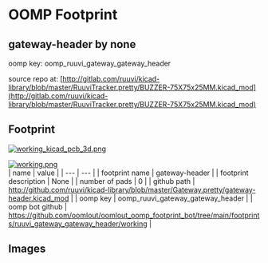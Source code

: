 # OOMP Footprint  
## gateway-header  by none  
  
oomp key: oomp_ruuvi_gateway_gateway_header  
  
source repo at: [http://gitlab.com/ruuvi/kicad-library/blob/master/RuuviTracker.pretty/BUZZER-75X75x25MM.kicad_mod](http://gitlab.com/ruuvi/kicad-library/blob/master/RuuviTracker.pretty/BUZZER-75X75x25MM.kicad_mod)  
## Footprint  
  
[![working_kicad_pcb_3d.png](working_kicad_pcb_3d_600.png)](working_kicad_pcb_3d.png)  
  
[![working.png](working_600.png)](working.png)  
| name | value | 
| --- | --- | 
| footprint name | gateway-header | 
| footprint description | None | 
| number of pads | 0 | 
| github path | http://github.com/ruuvi/kicad-library/blob/master/Gateway.pretty/gateway-header.kicad_mod | 
| oomp key | oomp_ruuvi_gateway_gateway_header | 
| oomp bot github | https://github.com/oomlout/oomlout_oomp_footprint_bot/tree/main/footprints/ruuvi_gateway_gateway_header/working | 
## Images  
